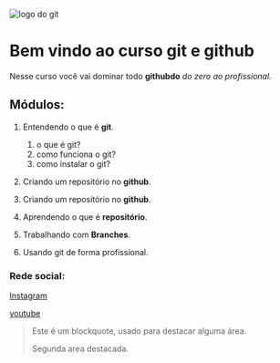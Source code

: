 ![logo do git](https://1000logos.net/wp-content/uploads/2021/05/GitHub-logo-500x281.png)

# Bem vindo ao curso git e github 

Nesse curso você vai dominar todo **githubdo** _do zero ao profissional._

## Módulos:

1. Entendendo o que é **git**.
    1. o que é git?
    2. como funciona o git?
    3. como instalar o git?

2. Criando um repositório no **github**.
2. Criando um repositório no **github**.
2. Aprendendo o que é **repositório**.
3. Trabalhando com **Branches**.
4. Usando git de forma profissional.



### Rede social:
[Instagram](https://instagram.com)

[youtube](https://youtube.com)

>Este é um blockquote, usado para destacar alguma área.
>
>Segunda area destacada.


